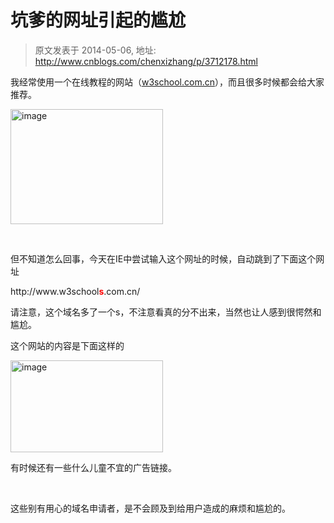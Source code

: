 # 坑爹的网址引起的尴尬 
> 原文发表于 2014-05-06, 地址: http://www.cnblogs.com/chenxizhang/p/3712178.html 


<p>我经常使用一个在线教程的网站（<a href="http://w3school.com.cn">w3school.com.cn</a>），而且很多时候都会给大家推荐。</p> <p><a href="http://images.cnitblog.com/blog/9072/201405/061825147763167.png"><img title="image" border="0" alt="image" src="http://images.cnitblog.com/blog/9072/201405/061825153235267.png" width="244" height="184"></a></p> <p>&nbsp;</p> <p>但不知道怎么回事，今天在IE中尝试输入这个网址的时候，自动跳到了下面这个网址</p> <p>http://www.w3school<font color="#ff0000"><strong>s</strong></font>.com.cn/</p> <p>请注意，这个域名多了一个s，不注意看真的分不出来，当然也让人感到很愕然和尴尬。</p> <p>这个网站的内容是下面这样的</p> <p><a href="http://images.cnitblog.com/blog/9072/201405/061825161353383.png"><img title="image" border="0" alt="image" src="http://images.cnitblog.com/blog/9072/201405/061825170884541.png" width="244" height="147"></a></p> <p>有时候还有一些什么儿童不宜的广告链接。</p> <p>&nbsp;</p> <p>这些别有用心的域名申请者，是不会顾及到给用户造成的麻烦和尴尬的。</p>
